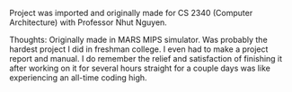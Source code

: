 Project was imported and originally made for CS 2340 (Computer Architecture) with Professor Nhut Nguyen.

Thoughts: Originally made in MARS MIPS simulator. Was probably the hardest project I did in freshman college. I even had to make a project report and manual. I do remember the 
relief and satisfaction of finishing it after working on it for several hours straight for a couple days was like experiencing an all-time coding high.
